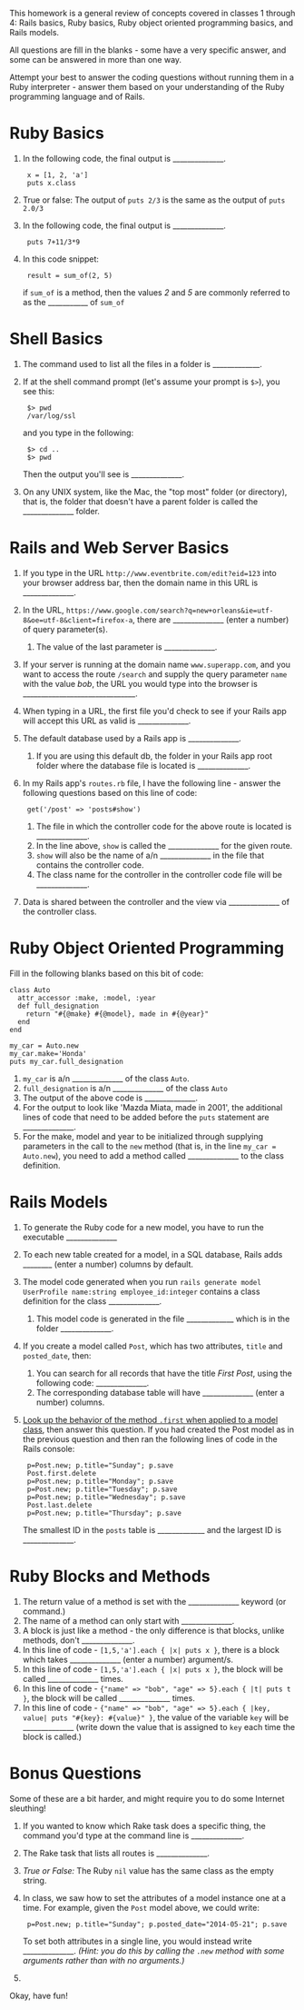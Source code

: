 This homework is a general review of concepts covered in classes 1 through 4: Rails basics, Ruby basics, Ruby object oriented programming basics, and Rails models.

All questions are fill in the blanks - some have a very specific answer, and some can be answered in more than one way.

Attempt your best to answer the coding questions without running them in a Ruby interpreter - answer them based on your understanding of the Ruby programming language and of Rails.

# Ruby Basics

1. In the following code, the final output is ______________.

        x = [1, 2, 'a']
        puts x.class
1. True or false: The output of `puts 2/3` is the same as the output of `puts 2.0/3`
1. In the following code, the final output is ______________.

        puts 7+11/3*9
1. In this code snippet: 

        result = sum_of(2, 5)
   if `sum_of` is a method, then the values *2* and *5* are commonly referred to as the ___________ of `sum_of`

# Shell Basics

1. The command used to list all the files in a folder is _____________.
1. If at the shell command prompt (let's assume your prompt is `$>`), you see this:

        $> pwd
        /var/log/ssl
   and you type in the following:

        $> cd ..
        $> pwd

   Then the output you'll see is ______________.

1. On any UNIX system, like the Mac, the "top most" folder (or directory), that is, the folder that doesn't have a parent folder is called the ______________ folder.

# Rails and Web Server Basics

1. If you type in the URL `http://www.eventbrite.com/edit?eid=123` into your browser address bar, then the domain name in this URL is ______________.
1. In the URL, `https://www.google.com/search?q=new+orleans&ie=utf-8&oe=utf-8&client=firefox-a`, there are ______________ (enter a number) of query parameter(s).
   1. The value of the last parameter is ______________.
1. If your server is running at the domain name `www.superapp.com`, and you want to access the route `/search` and supply the query parameter `name` with the value *bob*, the URL you would type into the browser is _______________________________.
1. When typing in a URL, the first file you'd check to see if your Rails app will accept this URL as valid is ______________.
1. The default database used by a Rails app is ______________.
   1. If you are using this default db, the folder in your Rails app root folder where the database file is located is ______________.
1. In my Rails app's `routes.rb` file, I have the following line - answer the following questions based on this line of code:

        get('/post' => 'posts#show')

   1. The file in which the controller code for the above route is located is ______________.
   1. In the line above, `show` is called the ______________ for the given route.
   1. `show` will also be the name of a/n ______________ in the file that contains the controller code.
   1. The class name for the controller in the controller code file will be ______________.
1. Data is shared between the controller and the view via ______________ of the controller class.

# Ruby Object Oriented Programming

Fill in the following blanks based on this bit of code:

    class Auto
      attr_accessor :make, :model, :year
      def full_designation
        return "#{@make} #{@model}, made in #{@year}"
      end
    end

    my_car = Auto.new
    my_car.make='Honda'
    puts my_car.full_designation

1. `my_car` is a/n ______________ of the class `Auto`.
1. `full_designation` is a/n ______________ of the class `Auto`
1. The output of the above code is ______________.
1. For the output to look like 'Mazda Miata, made in 2001', the additional lines of code that need to be added before the `puts` statement are ______________.
1. For the make, model and year to be initialized through supplying parameters in the call to the `new` method (that is, in the line `my_car = Auto.new`), you need to add a method called ______________ to the class definition.

# Rails Models

1. To generate the Ruby code for a new model, you have to run the executable ______________
1. To each new table created for a model, in a SQL database, Rails adds ________ (enter a number) columns by default.
1. The model code generated when you run `rails generate model UserProfile name:string employee_id:integer` contains a class definition for the class ______________.
   1. This model code is generated in the file _____________ which is in the folder ______________.
1. If you create a model called `Post`, which has two attributes, `title` and `posted_date`, then:
   1. You can search for all records that have the title *First Post*, using the following code: ______________.
   1. The corresponding database table will have ______________ (enter a number) columns.
1. [Look up the behavior of the method `.first` when applied to a model class](http://edgeguides.rubyonrails.org/active_record_basics.html#read), then answer this question. If you had created the Post model as in the previous question and then ran the following lines of code in the Rails console:

        p=Post.new; p.title="Sunday"; p.save
        Post.first.delete
        p=Post.new; p.title="Monday"; p.save
        p=Post.new; p.title="Tuesday"; p.save
        p=Post.new; p.title="Wednesday"; p.save
        Post.last.delete
        p=Post.new; p.title="Thursday"; p.save
    The smallest ID in the `posts` table is _____________ and the largest ID is ______________.

# Ruby Blocks and Methods

1. The return value of a method is set with the ______________ keyword (or command.)
1. The name of a method can only start with ______________.
1. A block is just like a method - the only difference is that blocks, unlike methods, don't ______________.
1. In this line of code - `[1,5,'a'].each { |x| puts x }`, there is a block which takes ______________ (enter a number) argument/s.
1. In this line of code - `[1,5,'a'].each { |x| puts x }`, the block will be called ______________ times.
1. In this line of code - `{"name" => "bob", "age" => 5}.each { |t| puts t }`, the block will be called ______________ times.
1. In this line of code - `{"name" => "bob", "age" => 5}.each { |key, value| puts "#{key}: #{value}" }`, the value of the variable `key` will be ______________ (write down the value that is assigned to `key` each time the block is called.)

# Bonus Questions

Some of these are a bit harder, and might require you to do some Internet sleuthing!

1. If you wanted to know which Rake task does a specific thing, the command you'd type at the command line is ______________.
1. The Rake task that lists all routes is ______________.
1. *True or False:* The Ruby `nil` value has the same class as the empty string.
1. In class, we saw how to set the attributes of a model instance one at a time. For example, given the `Post` model above, we could write:

        p=Post.new; p.title="Sunday"; p.posted_date="2014-05-21"; p.save

   To set both attributes in a single line, you would instead write ______________. *(Hint: you do this by calling the `.new` method with some arguments rather than with no arguments.)*
1. 

Okay, have fun!

